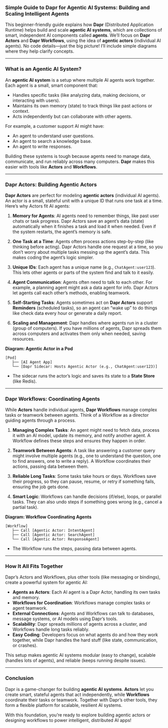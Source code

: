 ### Simple Guide to Dapr for Agentic AI Systems: Building and Scaling Intelligent Agents

This beginner-friendly guide explains how **Dapr** (Distributed Application Runtime) helps build and scale **agentic AI systems**, which are collections of smart, independent AI components called **agents**. We’ll focus on **Dapr Actors** and **Dapr Workflows**, using the idea of **agentic actors** (individual AI agents). No code details—just the big picture! I’ll include simple diagrams where they help clarify concepts.

---

### What is an Agentic AI System?

An **agentic AI system** is a setup where multiple AI agents work together. Each agent is a small, smart component that:
- Handles specific tasks (like analyzing data, making decisions, or interacting with users).
- Maintains its own memory (state) to track things like past actions or context.
- Acts independently but can collaborate with other agents.

For example, a customer support AI might have:
- An agent to understand user questions.
- An agent to search a knowledge base.
- An agent to write responses.

Building these systems is tough because agents need to manage data, communicate, and run reliably across many computers. **Dapr** makes this easier with tools like **Actors** and **Workflows**.

---

### Dapr Actors: Building Agentic Actors

**Dapr Actors** are perfect for modeling **agentic actors** (individual AI agents). An actor is a small, stateful unit with a unique ID that runs one task at a time. Here’s why Actors fit AI agents:

1. **Memory for Agents**: AI agents need to remember things, like past user chats or task progress. Dapr Actors save an agent’s data (state) automatically when it finishes a task and load it when needed. Even if the system restarts, the agent’s memory is safe.

2. **One Task at a Time**: Agents often process actions step-by-step (like thinking before acting). Dapr Actors handle one request at a time, so you don’t worry about multiple tasks messing up the agent’s data. This makes coding the agent’s logic simpler.

3. **Unique IDs**: Each agent has a unique name (e.g., `ChatAgent:user123`). This lets other agents or parts of the system find and talk to it easily.

4. **Agent Communication**: Agents often need to talk to each other. For example, a planning agent might ask a data agent for info. Dapr Actors let agents call each other’s methods, enabling teamwork.

5. **Self-Starting Tasks**: Agents sometimes act on **Dapr Actors** support **Reminders** (scheduled tasks), so an agent can “wake up” to do things like check data every hour or generate a daily report.

6. **Scaling and Management**: Dapr handles where agents run in a cluster (group of computers). If you have millions of agents, Dapr spreads them across computers and activates them only when needed, saving resources.

**Diagram: Agentic Actor in a Pod**

```
[Pod]
   ├── [AI Agent App]
   └── [Dapr Sidecar: Hosts Agentic Actor (e.g., ChatAgent:user123)]
```

- The sidecar runs the actor’s logic and saves its state to a **State Store** (like Redis).

---

### Dapr Workflows: Coordinating Agents

While **Actors** handle individual agents, **Dapr Workflows** manage complex tasks or teamwork between agents. Think of a Workflow as a director guiding agents through a process.

1. **Managing Complex Tasks**: An agent might need to fetch data, process it with an AI model, update its memory, and notify another agent. A Workflow defines these steps and ensures they happen in order.

2. **Teamwork Between Agents**: A task like answering a customer query might involve multiple agents (e.g., one to understand the question, one to find answers, one to write a reply). A Workflow coordinates their actions, passing data between them.

3. **Reliable Long Tasks**: Some tasks take hours or days. Workflows save their progress, so they can pause, resume, or retry if something fails, ensuring the job gets done.

4. **Smart Logic**: Workflows can handle decisions (if/else), loops, or parallel tasks. They can also undo steps if something goes wrong (e.g., cancel a partial task).

**Diagram: Workflow Coordinating Agents**

```
[Workflow]
   ├── Call [Agentic Actor: IntentAgent]
   ├── Call [Agentic Actor: SearchAgent]
   └── Call [Agentic Actor: ResponseAgent]
```

- The Workflow runs the steps, passing data between agents.

---

### How It All Fits Together

Dapr’s Actors and Workflows, plus other tools (like messaging or bindings), create a powerful system for agentic AI:

- **Agents as Actors**: Each AI agent is a Dapr Actor, handling its own tasks and memory.
- **Workflows for Coordination**: Workflows manage complex tasks or agent teamwork.
- **External Connections**: Agents and Workflows can talk to databases, message systems, or AI models using Dapr’s tools.
- **Scalability**: Dapr spreads millions of agents across a cluster, and Workflows handle long tasks reliably.
- **Easy Coding**: Developers focus on what agents do and how they work together, while Dapr handles the hard stuff (like state, communication, or crashes).

This setup makes agentic AI systems modular (easy to change), scalable (handles lots of agents), and reliable (keeps running despite issues).

---

### Conclusion

Dapr is a game-changer for building **agentic AI systems**. **Actors** let you create smart, stateful agents that act independently, while **Workflows** coordinate their tasks or teamwork. Together with Dapr’s other tools, they form a flexible platform for scalable, resilient AI systems.

With this foundation, you’re ready to explore building agentic actors or designing workflows to power intelligent, distributed AI apps!